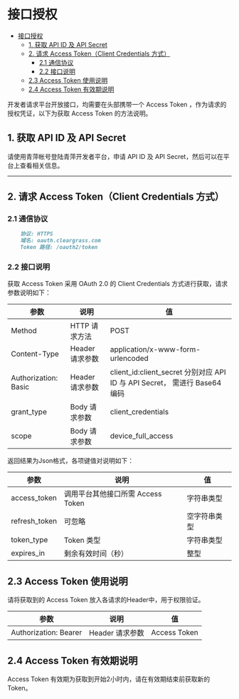 # 接口授权

- [接口授权](#接口授权)
  - [1. 获取 API ID 及 API Secret](#1-获取-api-id-及-api-secret)
  - [2. 请求 Access Token（Client Credentials 方式）](#2-请求-access-tokenclient-credentials-方式)
    - [2.1 通信协议](#21-通信协议)
    - [2.2 接口说明](#22-接口说明)
  - [2.3 Access Token 使用说明](#23-access-token-使用说明)
  - [2.4 Access Token 有效期说明](#24-access-token-有效期说明)

开发者请求平台开放接口，均需要在头部携带一个 Access Token ，作为请求的授权凭证，以下为获取 Access Token 的方法说明。

## 1. 获取 API ID 及 API Secret

请使用青萍帐号登陆青萍开发者平台，申请 API ID 及 API Secret，然后可以在平台上查看相关信息。

------

## 2. 请求 Access Token（Client Credentials 方式）

### 2.1 通信协议

```markdown
    协议: HTTPS
    域名: oauth.cleargrass.com
    Token 路径: /oauth2/token
```

### 2.2 接口说明

获取 Access Token 采用 OAuth 2.0 的 Client Credentials 方式进行获取，请求参数说明如下：

| 参数                 | 说明            | 值                                                                        |
| -------------------- | --------------- | ------------------------------------------------------------------------- |
| Method               | HTTP 请求方法   | POST                                                                      |
| Content-Type         | Header 请求参数 | application/x-www-form-urlencoded                                         |
| Authorization: Basic | Header 请求参数 | client_id:client_secret 分别对应 API ID 与 API Secret， 需进行 Base64编码 |
| grant_type           | Body 请求参数   | client_credentials                                                        |
| scope                | Body 请求参数   | device_full_access                                                        |

返回结果为Json格式，各项键值对说明如下：

| 参数          | 说明                              | 值           |
| ------------- | --------------------------------- | ------------ |
| access_token  | 调用平台其他接口所需 Access Token | 字符串类型   |
| refresh_token | 可忽略                            | 空字符串类型 |
| token_type    | Token 类型                        | 字符串类型   |
| expires_in    | 剩余有效时间（秒）                | 整型         |

## 2.3 Access Token 使用说明

请将获取到的 Access Token 放入各请求的Header中，用于权限验证。

| 参数                  | 说明            | 值           |
| --------------------- | --------------- | ------------ |
| Authorization: Bearer | Header 请求参数 | Access Token |

## 2.4 Access Token 有效期说明

 Access Token 有效期为获取到开始2小时内，请在有效期结束前获取新的 Token。
